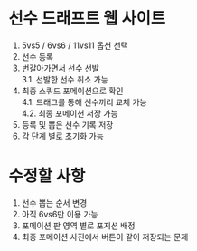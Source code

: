 # 선수 드래프트 웹 사이트
1. 5vs5 / 6vs6 / 11vs11 옵션 선택
2. 선수 등록  
3. 번갈아가면서 선수 선발  
    3.1. 선발한 선수 취소 가능
4. 최종 스쿼드 포메이션으로 확인  
    4.1. 드래그를 통해 선수끼리 교체 가능  
    4.2. 최종 포메이션 저장 가능
5. 등록 및 뽑은 선수 기록 저장
6. 각 단계 별로 초기화 가능

# 수정할 사항
1. 선수 뽑는 순서 변경
2. 아직 6vs6만 이용 가능
3. 포메이션 판 영역 별로 포지션 배정
4. 최종 포메이션 사진에서 버튼이 같이 저장되는 문제